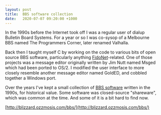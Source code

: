 ```yaml
---
layout: post
title:  BBS software collection
date:   2020-07-07 09:20:00 +1000
---
```

In the 1990s before the Internet took off I was a regular user of dialup
Bulletin Board Systems. For a year or so I was co-sysop of a Melbourne
BBS named The Programmers Corner, later renamed Valhalla.

Back then I taught myself C by working on the code to various bits of open
source BBS software, particularly anything
[FidoNet](https://en.wikipedia.org/wiki/FidoNet)-related. One of those projects
was a message editor originally written by Jim Nutt named Msged which had been
ported to OS/2. I modified the user interface to more closely resemble another
message editor named GoldED, and cobbled together a Windows port.

Over the years I've kept a small collection of [BBS
software](http://blizzard.ozzmosis.com/bbs/) written in the 1990s, for
historical value. Some software was closed-source "shareware", which was common
at the time. And some of it is a bit hard to find now.

[http://blizzard.ozzmosis.com/bbs/](http://blizzard.ozzmosis.com/bbs/)

